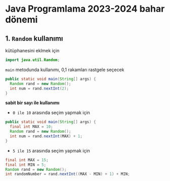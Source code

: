 # Java Programlama 2023-2024 bahar dönemi

## 1. `Random` kullanımı

kütüphanesini eklmek için
```java
import java.util.Random;
```

`main` metodunda kullanımı, 0,1 rakamları rastgele seçecek
```java
public static void main(String[] args) {
  Random rand = new Random();
  int num = rand.nextInt(2);
}
```

**sabit bir sayı ile kullanımı**



- `0 ile 10` arasında seçim yapmak için
```java
public static void main(String[] args) {
  final int MAX = 10;
  Random rand = new Random();
  int num = rand.nextInt(MAX) + 1;
}
```
- `5 ile 15` arasında seçim yapmak için

```java
final int MAX = 15;
final int MIN = 5;
Random rand = new Random();
int randomNumber = rand.nextInt((MAX - MIN) + 1) + MIN;
```
